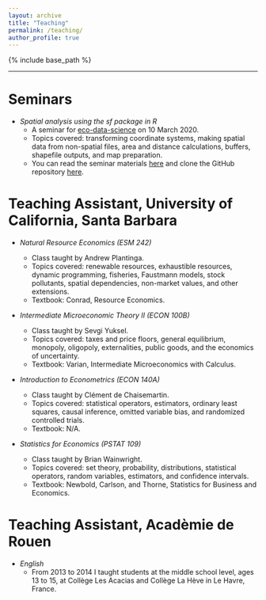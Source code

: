 ```yaml
---
layout: archive
title: "Teaching"
permalink: /teaching/
author_profile: true
---
```


{% include base_path %}

------

Seminars
======
* *Spatial analysis using the sf package in R* 
  * A seminar for [eco-data-science](https://eco-data-science.github.io/) on 10 March 2020. 
  * Topics covered: transforming coordinate systems, making spatial data from non-spatial files, area and distance calculations, buffers, shapefile outputs, and map preparation. 
  * You can read the seminar materials [here](https://jacobgellman.github.io/files/eco-data-sci-sf.html) and clone the GitHub repository [here](https://github.com/jacobgellman/eco-data-sci-sf).

Teaching Assistant, University of California, Santa Barbara
======
* *Natural Resource Economics (ESM 242)* 
  * Class taught by Andrew Plantinga. 
  * Topics covered: renewable resources, exhaustible resources, dynamic programming, fisheries, Faustmann models, stock pollutants, spatial dependencies, non-market values, and other extensions. 
  * Textbook: Conrad, Resource Economics.

* *Intermediate Microeconomic Theory II (ECON 100B)*
  * Class taught by Sevgi Yuksel. 
  * Topics covered: taxes and price floors, general equilibrium, monopoly, oligopoly, externalities, public goods, and the economics of uncertainty. 
  * Textbook: Varian, Intermediate Microeconomics with Calculus.

* *Introduction to Econometrics (ECON 140A)*
  * Class taught by Clément de Chaisemartin. 
  * Topics covered: statistical operators, estimators, ordinary least squares, causal inference, omitted variable bias, and randomized controlled trials. 
  * Textbook: N/A.

* *Statistics for Economics (PSTAT 109)*
  * Class taught by Brian Wainwright. 
  * Topics covered: set theory, probability, distributions, statistical operators, random variables, estimators, and confidence intervals.
  * Textbook: Newbold, Carlson, and Thorne, Statistics for Business and Economics.

Teaching Assistant, Acadèmie de Rouen
======
* *English* 
  * From 2013 to 2014 I taught students at the middle school level, ages 13 to 15, at Collège Les Acacias and Collège La Hève in Le Havre, France.